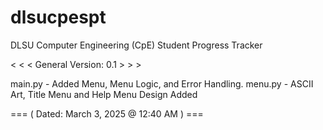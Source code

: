 # dlsucpespt
DLSU Computer Engineering (CpE) Student Progress Tracker


< < < General Version: 0.1 > > >
  
main.py - Added Menu, Menu Logic, and Error Handling.
menu.py - ASCII Art, Title Menu and Help Menu Design Added

=== ( Dated: March 3, 2025 @ 12:40 AM ) ===
